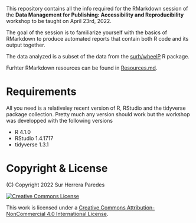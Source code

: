This repository contains all the info required for the RMarkdown session of 
the **Data Management for Publishing: Accessibility and Reproducibility**
workshop to be taught on April 23rd, 2022.


The goal of the session is to familiarize yourself with the basics
of RMarkdown to produce automated reports that contain both R code
and its output together.

The data analyzed is a subset of the data from the
[surh/wheelP](https://github.com/surh/wheelP) R package.

Furhter RMarkdown resources can be found in [Resources.md](Resources.md).

# Requirements

All you need is a relativeley recent version of R, RStudio and
the tidyverse package collection. Pretty much any version should
work but the workshop was developped with the following versions

* R 4.1.0
* RStudio 1.4.1717
* tidyverse 1.3.1

# Copyright & License

(C) Copyright 2022 Sur Herrera Paredes

[![Creative Commons License](https://i.creativecommons.org/l/by-nc/4.0/88x31.png)](LICENSE)

This work is licensed under a 
[Creative Commons Attribution-NonCommercial 4.0 International License](http://creativecommons.org/licenses/by-nc/4.0/).
